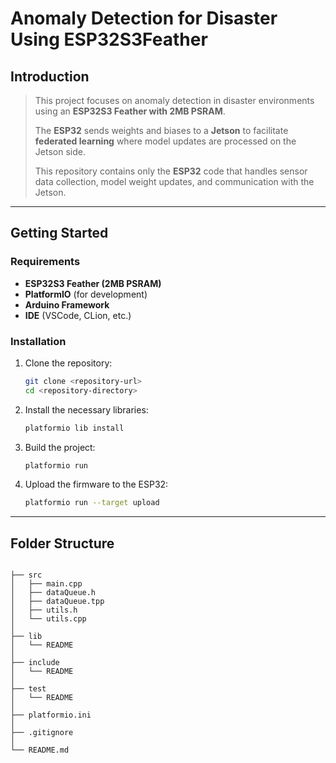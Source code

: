 # Anomaly Detection for Disaster Using ESP32S3Feather

## Introduction

>This project focuses on anomaly detection in disaster environments using an **ESP32S3 Feather with 2MB PSRAM**.
>
>The **ESP32** sends weights and biases to a **Jetson** to facilitate **federated learning** where model updates are processed on the Jetson side.
> 
>This repository contains only the **ESP32** code that handles sensor data collection, model weight updates, and communication with the Jetson.

***

## Getting Started

### Requirements
- **ESP32S3 Feather (2MB PSRAM)**
- **PlatformIO** (for development)
- **Arduino Framework**
- **IDE** (VSCode, CLion, etc.)
### Installation

1. Clone the repository:
   ```bash
   git clone <repository-url>
   cd <repository-directory>
    ```
   
2. Install the necessary libraries:
    ```bash
   platformio lib install
    ```
   
3. Build the project:
    ```bash
    platformio run
     ```
   
4. Upload the firmware to the ESP32:
    ```bash
    platformio run --target upload
    ```
***

## Folder Structure

```

├── src
│   ├── main.cpp
│   ├── dataQueue.h
│   ├── dataQueue.tpp
│   ├── utils.h
│   └── utils.cpp
│
├── lib
│   └── README
│
├── include
│   └── README
│
├── test
│   └── README
│
├── platformio.ini
│
├── .gitignore
│
└── README.md

```